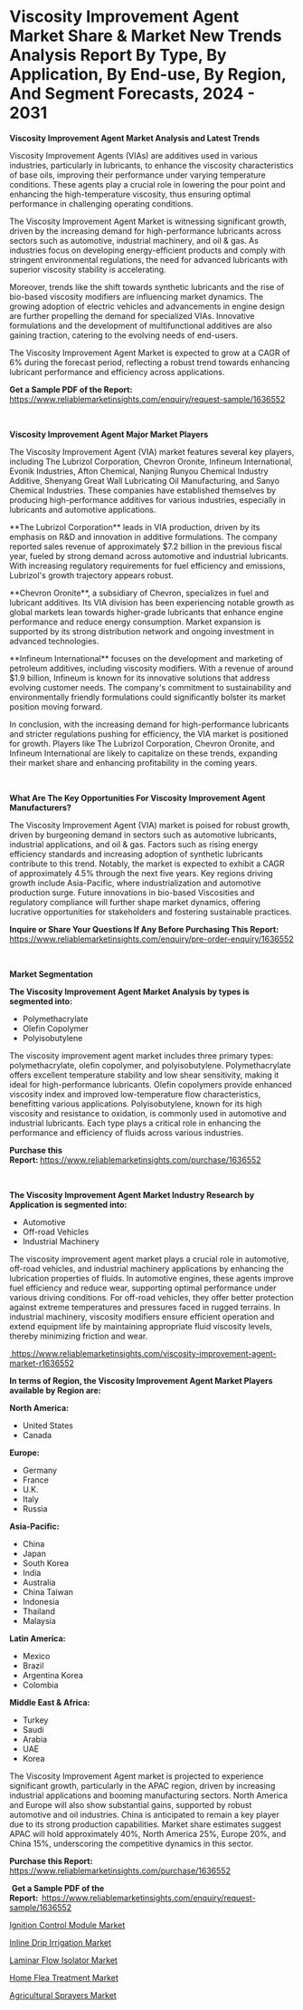 <p><h1>Viscosity Improvement Agent Market Share & Market New Trends Analysis Report By Type, By Application, By End-use, By Region, And Segment Forecasts, 2024 - 2031</h1></p><p><strong>Viscosity Improvement Agent Market Analysis and Latest Trends</strong></p>
<p><p>Viscosity Improvement Agents (VIAs) are additives used in various industries, particularly in lubricants, to enhance the viscosity characteristics of base oils, improving their performance under varying temperature conditions. These agents play a crucial role in lowering the pour point and enhancing the high-temperature viscosity, thus ensuring optimal performance in challenging operating conditions.</p><p>The Viscosity Improvement Agent Market is witnessing significant growth, driven by the increasing demand for high-performance lubricants across sectors such as automotive, industrial machinery, and oil & gas. As industries focus on developing energy-efficient products and comply with stringent environmental regulations, the need for advanced lubricants with superior viscosity stability is accelerating.</p><p>Moreover, trends like the shift towards synthetic lubricants and the rise of bio-based viscosity modifiers are influencing market dynamics. The growing adoption of electric vehicles and advancements in engine design are further propelling the demand for specialized VIAs. Innovative formulations and the development of multifunctional additives are also gaining traction, catering to the evolving needs of end-users.</p><p>The Viscosity Improvement Agent Market is expected to grow at a CAGR of 6% during the forecast period, reflecting a robust trend towards enhancing lubricant performance and efficiency across applications.</p></p>
<p><strong>Get a Sample PDF of the Report:&nbsp;</strong> <a href="https://www.reliablemarketinsights.com/enquiry/request-sample/1636552">https://www.reliablemarketinsights.com/enquiry/request-sample/1636552</a></p>
<p>&nbsp;</p>
<p><strong>Viscosity Improvement Agent Major Market Players</strong></p>
<p><p>The Viscosity Improvement Agent (VIA) market features several key players, including The Lubrizol Corporation, Chevron Oronite, Infineum International, Evonik Industries, Afton Chemical, Nanjing Runyou Chemical Industry Additive, Shenyang Great Wall Lubricating Oil Manufacturing, and Sanyo Chemical Industries. These companies have established themselves by producing high-performance additives for various industries, especially in lubricants and automotive applications.</p><p>**The Lubrizol Corporation** leads in VIA production, driven by its emphasis on R&D and innovation in additive formulations. The company reported sales revenue of approximately $7.2 billion in the previous fiscal year, fueled by strong demand across automotive and industrial lubricants. With increasing regulatory requirements for fuel efficiency and emissions, Lubrizol's growth trajectory appears robust.</p><p>**Chevron Oronite**, a subsidiary of Chevron, specializes in fuel and lubricant additives. Its VIA division has been experiencing notable growth as global markets lean towards higher-grade lubricants that enhance engine performance and reduce energy consumption. Market expansion is supported by its strong distribution network and ongoing investment in advanced technologies.</p><p>**Infineum International** focuses on the development and marketing of petroleum additives, including viscosity modifiers. With a revenue of around $1.9 billion, Infineum is known for its innovative solutions that address evolving customer needs. The company's commitment to sustainability and environmentally friendly formulations could significantly bolster its market position moving forward.</p><p>In conclusion, with the increasing demand for high-performance lubricants and stricter regulations pushing for efficiency, the VIA market is positioned for growth. Players like The Lubrizol Corporation, Chevron Oronite, and Infineum International are likely to capitalize on these trends, expanding their market share and enhancing profitability in the coming years.</p></p>
<p>&nbsp;</p>
<p><strong>What Are The Key Opportunities For Viscosity Improvement Agent Manufacturers?</strong></p>
<p><p>The Viscosity Improvement Agent (VIA) market is poised for robust growth, driven by burgeoning demand in sectors such as automotive lubricants, industrial applications, and oil & gas. Factors such as rising energy efficiency standards and increasing adoption of synthetic lubricants contribute to this trend. Notably, the market is expected to exhibit a CAGR of approximately 4.5% through the next five years. Key regions driving growth include Asia-Pacific, where industrialization and automotive production surge. Future innovations in bio-based Viscosities and regulatory compliance will further shape market dynamics, offering lucrative opportunities for stakeholders and fostering sustainable practices.</p></p>
<p><strong>Inquire or Share Your Questions If Any Before Purchasing This Report:</strong> <a href="https://www.reliablemarketinsights.com/enquiry/pre-order-enquiry/1636552">https://www.reliablemarketinsights.com/enquiry/pre-order-enquiry/1636552</a></p>
<p>&nbsp;</p>
<p><strong>Market Segmentation</strong></p>
<p><strong>The Viscosity Improvement Agent Market Analysis by types is segmented into:</strong></p>
<p><ul><li>Polymethacrylate</li><li>Olefin Copolymer</li><li>Polyisobutylene</li></ul></p>
<p><p>The viscosity improvement agent market includes three primary types: polymethacrylate, olefin copolymer, and polyisobutylene. Polymethacrylate offers excellent temperature stability and low shear sensitivity, making it ideal for high-performance lubricants. Olefin copolymers provide enhanced viscosity index and improved low-temperature flow characteristics, benefitting various applications. Polyisobutylene, known for its high viscosity and resistance to oxidation, is commonly used in automotive and industrial lubricants. Each type plays a critical role in enhancing the performance and efficiency of fluids across various industries.</p></p>
<p><strong>Purchase this Report:&nbsp;</strong><a href="https://www.reliablemarketinsights.com/purchase/1636552">https://www.reliablemarketinsights.com/purchase/1636552</a></p>
<p>&nbsp;</p>
<p><strong>The Viscosity Improvement Agent Market Industry Research by Application is segmented into:</strong></p>
<p><ul><li>Automotive</li><li>Off-road Vehicles</li><li>Industrial Machinery</li></ul></p>
<p><p>The viscosity improvement agent market plays a crucial role in automotive, off-road vehicles, and industrial machinery applications by enhancing the lubrication properties of fluids. In automotive engines, these agents improve fuel efficiency and reduce wear, supporting optimal performance under various driving conditions. For off-road vehicles, they offer better protection against extreme temperatures and pressures faced in rugged terrains. In industrial machinery, viscosity modifiers ensure efficient operation and extend equipment life by maintaining appropriate fluid viscosity levels, thereby minimizing friction and wear.</p></p>
<p><a href="https://www.reliablemarketinsights.com/viscosity-improvement-agent-market-r1636552">&nbsp;https://www.reliablemarketinsights.com/viscosity-improvement-agent-market-r1636552</a></p>
<p><strong>In terms of Region, the Viscosity Improvement Agent Market Players available by Region are:</strong></p>
<p>
    <p> <strong> North America: </strong>
        <ul>
            <li>United States</li>
            <li>Canada</li>
        </ul>
        </p> 
    <p> <strong> Europe: </strong>
        <ul>
            <li>Germany</li>
            <li>France</li>
            <li>U.K.</li>
            <li>Italy</li>
            <li>Russia</li>
        </ul>
        </p> 
    <p> <strong> Asia-Pacific: </strong>
        <ul>
            <li>China</li>
            <li>Japan</li>
            <li>South Korea</li>
            <li>India</li>
            <li>Australia</li>
            <li>China Taiwan</li>
            <li>Indonesia</li>
            <li>Thailand</li>
            <li>Malaysia</li>
        </ul>
        </p> 
    <p> <strong> Latin America: </strong>
        <ul>
            <li>Mexico</li>
            <li>Brazil</li>
            <li>Argentina Korea</li>
            <li>Colombia</li>
        </ul>
        </p> 
    <p> <strong> Middle East & Africa: </strong>
        <ul>
            <li>Turkey</li>
            <li>Saudi</li>
            <li>Arabia</li>
            <li>UAE</li>
            <li>Korea</li>
        </ul>
    </p>
    </p>
<p><p>The Viscosity Improvement Agent market is projected to experience significant growth, particularly in the APAC region, driven by increasing industrial applications and booming manufacturing sectors. North America and Europe will also show substantial gains, supported by robust automotive and oil industries. China is anticipated to remain a key player due to its strong production capabilities. Market share estimates suggest APAC will hold approximately 40%, North America 25%, Europe 20%, and China 15%, underscoring the competitive dynamics in this sector.</p></p>
<p><strong>Purchase this Report: </strong><a href="https://www.reliablemarketinsights.com/purchase/1636552">https://www.reliablemarketinsights.com/purchase/1636552</a></p>
<p>&nbsp;<strong>Get a Sample PDF of the Report:&nbsp;&nbsp;</strong><a href="https://www.reliablemarketinsights.com/enquiry/request-sample/1636552">https://www.reliablemarketinsights.com/enquiry/request-sample/1636552</a></p>
<p><strong></strong></p>
<p><p><a href="https://medium.com/@vishal_nakeshree/how-the-ignition-control-module-market-is-changing-from-2024-to-2031-82fd98161753?postPublishedType=repub">Ignition Control Module Market</a></p><p><a href="https://www.linkedin.com/pulse/what-emerging-market-trends-inline-drip-irrigation-detailed-tozxe?trackingId=Vr9S9FhaS%2Fi6Vo3k39J5fQ%3D%3D">Inline Drip Irrigation Market</a></p><p><a href="https://medium.com/@vishal_nakeshree/laminar-flow-isolator-market-overview-regional-outlook-and-competitive-strategies-on-laminar-flow-d54b088a0ae2?postPublishedType=repub">Laminar Flow Isolator Market</a></p><p><a href="https://issuu.com/reportprime-2/docs/home-flea-treatment-market-size-203_c1f7f5f68109f0">Home Flea Treatment Market</a></p><p><a href="https://www.linkedin.com/pulse/emerging-market-trends-regional-analysis-agricultural-9uuje?trackingId=kgnaNqUrR2a1tyrvl0vo4w%3D%3D">Agricultural Sprayers Market</a></p></p>